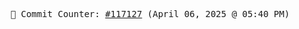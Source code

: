 <p align="center">
    <samp>
        📮 Commit Counter: <a href="https://github.com/Javascript-void0/Javascript-void0/commits/main">#117127</a> (April 06, 2025 @ 05:40 PM)
    </samp>
</p>